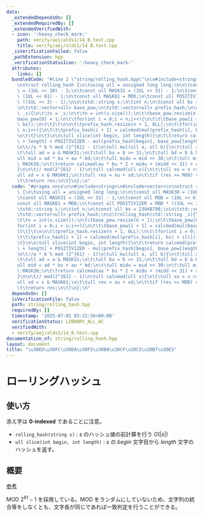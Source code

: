 ```yaml
---
data:
  _extendedDependsOn: []
  _extendedRequiredBy: []
  _extendedVerifiedWith:
  - icon: ':heavy_check_mark:'
    path: verify/aoj/alds1/14_B.test.cpp
    title: verify/aoj/alds1/14_B.test.cpp
  _isVerificationFailed: false
  _pathExtension: hpp
  _verificationStatusIcon: ':heavy_check_mark:'
  attributes:
    links: []
  bundledCode: "#line 2 \"string/rolling_hash.hpp\"\n\n#include<string>\n#include<vector>\n\
    \nstruct rolling_hash {\n\tusing ull = unsigned long long;\n\n\tconst ull MASK30\
    \ = (1UL << 30) - 1;\n\tconst ull MASK31 = (1UL << 31) - 1;\n\tconst ull MOD =\
    \ (1UL << 61) - 1;\n\tconst ull MASK61 = MOD;\n\tconst ull POSITIVIZER = MOD *\
    \ ((1UL << 3) - 1);\n\n\tstd::string s;\n\tint n;\n\tconst ull bs = 23948798;\n\
    \n\tstd::vector<ull> base_pow;\n\tstd::vector<ull> prefix_hash;\n\n\trolling_hash(std::string\
    \ _s){\n\t\ts = _s;\n\t\tn = int(s.size());\n\t\tbase_pow.resize(n + 1);\n\t\t\
    base_pow[0] = 1;\n\t\tfor(int i = 0;i < n;i++){\n\t\t\tbase_pow[i + 1] = calcmod(mul(base_pow[i],\
    \ bs));\n\t\t}\t\n\n\t\tprefix_hash.resize(n + 1, 0LL);\n\t\tfor(int i = 0;i <\
    \ n;i++){\n\t\t\tprefix_hash[i + 1] = calcmod(mul(prefix_hash[i], bs) + s[i]);\t\
    \n\t\t}\n\t}\n\n\tull slice(int begin, int length){\n\t\treturn calcmod(prefix_hash[begin\
    \ + length] + POSITIVIZER - mul(prefix_hash[begin], base_pow[length]));\n\t}\n\
    \n\t//a * b % mod (2^{61} - 1)\n\tull mul(ull a, ull b){\n\t\tull au = a >> 31;\n\
    \t\tull ad = a & MASK31;\n\t\tull bu = b >> 31;\n\t\tull bd = b & MASK31;\n\t\t\
    ull mid = ad * bu + au * bd;\n\t\tull midu = mid >> 30;\n\t\tull midd = mid &\
    \ MASK30;\n\t\treturn calcmod(au * bu * 2 + midu + (midd << 31) + ad * bd);\n\t\
    }\n\n\t// mod(2^{61} - 1)\n\tull calcmod(ull x){\n\t\tull xu = x >> 61;\n\t\t\
    ull xd = x & MASK61;\n\t\tull res = xu + xd;\n\t\tif (res >= MOD) res -= MOD;\n\
    \t\treturn res;\n\t}\n};\n"
  code: "#pragma once\n\n#include<string>\n#include<vector>\n\nstruct rolling_hash\
    \ {\n\tusing ull = unsigned long long;\n\n\tconst ull MASK30 = (1UL << 30) - 1;\n\
    \tconst ull MASK31 = (1UL << 31) - 1;\n\tconst ull MOD = (1UL << 61) - 1;\n\t\
    const ull MASK61 = MOD;\n\tconst ull POSITIVIZER = MOD * ((1UL << 3) - 1);\n\n\
    \tstd::string s;\n\tint n;\n\tconst ull bs = 23948798;\n\n\tstd::vector<ull> base_pow;\n\
    \tstd::vector<ull> prefix_hash;\n\n\trolling_hash(std::string _s){\n\t\ts = _s;\n\
    \t\tn = int(s.size());\n\t\tbase_pow.resize(n + 1);\n\t\tbase_pow[0] = 1;\n\t\t\
    for(int i = 0;i < n;i++){\n\t\t\tbase_pow[i + 1] = calcmod(mul(base_pow[i], bs));\n\
    \t\t}\t\n\n\t\tprefix_hash.resize(n + 1, 0LL);\n\t\tfor(int i = 0;i < n;i++){\n\
    \t\t\tprefix_hash[i + 1] = calcmod(mul(prefix_hash[i], bs) + s[i]);\t\n\t\t}\n\
    \t}\n\n\tull slice(int begin, int length){\n\t\treturn calcmod(prefix_hash[begin\
    \ + length] + POSITIVIZER - mul(prefix_hash[begin], base_pow[length]));\n\t}\n\
    \n\t//a * b % mod (2^{61} - 1)\n\tull mul(ull a, ull b){\n\t\tull au = a >> 31;\n\
    \t\tull ad = a & MASK31;\n\t\tull bu = b >> 31;\n\t\tull bd = b & MASK31;\n\t\t\
    ull mid = ad * bu + au * bd;\n\t\tull midu = mid >> 30;\n\t\tull midd = mid &\
    \ MASK30;\n\t\treturn calcmod(au * bu * 2 + midu + (midd << 31) + ad * bd);\n\t\
    }\n\n\t// mod(2^{61} - 1)\n\tull calcmod(ull x){\n\t\tull xu = x >> 61;\n\t\t\
    ull xd = x & MASK61;\n\t\tull res = xu + xd;\n\t\tif (res >= MOD) res -= MOD;\n\
    \t\treturn res;\n\t}\n};\n"
  dependsOn: []
  isVerificationFile: false
  path: string/rolling_hash.hpp
  requiredBy: []
  timestamp: '2025-07-01 03:22:56+09:00'
  verificationStatus: LIBRARY_ALL_AC
  verifiedWith:
  - verify/aoj/alds1/14_B.test.cpp
documentation_of: string/rolling_hash.hpp
layout: document
title: "\u30ED\u30FC\u30EA\u30F3\u30B0\u30CF\u30C3\u30B7\u30E5"
---
```


# ローリングハッシュ

## 使い方

添え字は **0-indexed** であることに注意。

- ``rolling_hash(string s)`` : $s$ のハッシュ値の前計算を行う $O(\lvert s \rvert)$
- ``ull slice(int begin, int length)`` : $s$ の $begin$ 文字目から $length$ 文字のハッシュを返す。

## 概要

[参考](https://qiita.com/keymoon/items/11fac5627672a6d6a9f6)

MOD $2^{61}-1$ を採用している。MOD をランダムにしていないため、文字列の統合等をしなくとも、文字長が同じであれば一致判定を行うことができる。
